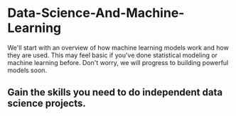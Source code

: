# Data-Science-And-Machine-Learning
We'll start with an overview of how machine learning models work and how they are used. This may feel basic if you've done statistical modeling or machine learning before. Don't worry, we will progress to building powerful models soon.


## **Gain the skills you need to do independent data science projects.**
